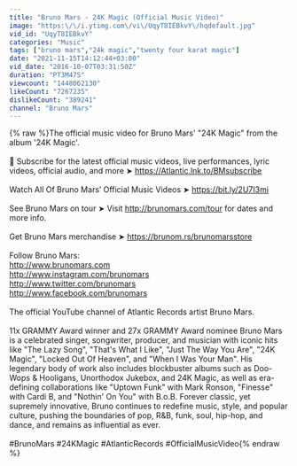 ```yaml
---
title: "Bruno Mars - 24K Magic (Official Music Video)"
image: "https:\/\/i.ytimg.com\/vi\/UqyT8IEBkvY\/hqdefault.jpg"
vid_id: "UqyT8IEBkvY"
categories: "Music"
tags: ["bruno mars","24k magic","twenty four karat magic"]
date: "2021-11-15T14:12:44+03:00"
vid_date: "2016-10-07T03:31:50Z"
duration: "PT3M47S"
viewcount: "1448062130"
likeCount: "7267235"
dislikeCount: "389241"
channel: "Bruno Mars"
---
```

{% raw %}The official music video for Bruno Mars' &quot;24K Magic&quot; from the album '24K Magic'. <br /><br />🔔 Subscribe for the latest official music videos, live performances, lyric videos, official audio, and more ➤ <a rel="nofollow" target="blank" href="https://Atlantic.lnk.to/BMsubscribe">https://Atlantic.lnk.to/BMsubscribe</a><br /><br />Watch All Of Bruno Mars’ Official Music Videos ➤ <a rel="nofollow" target="blank" href="https://bit.ly/2U7I3mi">https://bit.ly/2U7I3mi</a><br /><br />See Bruno Mars on tour ➤ Visit <a rel="nofollow" target="blank" href="http://brunomars.com/tour">http://brunomars.com/tour</a> for dates and more info.<br /><br />Get Bruno Mars merchandise ➤ <a rel="nofollow" target="blank" href="https://brunom.rs/brunomarsstore">https://brunom.rs/brunomarsstore</a><br /><br />Follow Bruno Mars:<br /><a rel="nofollow" target="blank" href="http://www.brunomars.com">http://www.brunomars.com</a><br /><a rel="nofollow" target="blank" href="http://www.instagram.com/brunomars">http://www.instagram.com/brunomars</a><br /><a rel="nofollow" target="blank" href="http://www.twitter.com/brunomars">http://www.twitter.com/brunomars</a><br /><a rel="nofollow" target="blank" href="http://www.facebook.com/brunomars">http://www.facebook.com/brunomars</a><br /><br />The official YouTube channel of Atlantic Records artist Bruno Mars. <br /> <br />11x GRAMMY Award winner and 27x GRAMMY Award nominee Bruno Mars is a celebrated singer, songwriter, producer, and musician with iconic hits like &quot;The Lazy Song&quot;, &quot;That's What I Like&quot;, &quot;Just The Way You Are&quot;, &quot;24K Magic&quot;, &quot;Locked Out Of Heaven&quot;, and &quot;When I Was Your Man&quot;. His legendary body of work also includes blockbuster albums such as Doo-Wops &amp; Hooligans, Unorthodox Jukebox, and 24K Magic, as well as era-defining collaborations like &quot;Uptown Funk&quot; with Mark Ronson, &quot;Finesse&quot; with Cardi B, and &quot;Nothin' On You&quot; with B.o.B. Forever classic, yet supremely innovative, Bruno continues to redefine music, style, and popular culture, pushing the boundaries of pop, R&amp;B, funk, soul, hip-hop, and dance, and remains as influential as ever.<br /><br />#BrunoMars #24KMagic #AtlanticRecords #OfficialMusicVideo{% endraw %}
